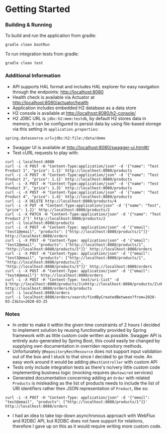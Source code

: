 # Getting Started

### Building & Running
To build and run the application from gradle:

```
gradle clean bootRun
```

To run integration tests from gradle:

```
gradle clean test
```

### Additional Information

* API supports HAL format and includes HAL explorer for easy navigation through the endpoints: [http://localhost:8080](http://localhost:8080)
* Health check is available via Actuator at [http://localhost:8080/actuator/health](http://localhost:8080/actuator/health)
* Application includes embedded H2 database as a data store
* H2 console is available at [http://localhost:8080/h2-console/](http://localhost:8080/h2-console/)
* H2 JDBC URL is `jdbc:h2:mem:testdb`, by default H2 stores data in memory, it can be configured to persist data by using file-based storege via this setting in `application.properties`: 
```
spring.datasource.url=jdbc:h2:file:/data/demo
```
* Swagger UI is available at [http://localhost:8080/swagger-ui.html#/](http://localhost:8080/swagger-ui.html#/)
* Test cURL requests to play with:
```
curl -i localhost:8080
curl -i -X POST -H "Content-Type:application/json" -d '{"name": "Test Product 1", "price": 1.1}' http://localhost:8080/products
curl -i -X POST -H "Content-Type:application/json" -d '{"name": "Test Product 2", "price": 1.1}' http://localhost:8080/products
curl -i -X POST -H "Content-Type:application/json" -d '{"name": "Test Product 3", "price": 1.3}' http://localhost:8080/products
curl -i -X POST -H "Content-Type:application/json" -d '{"name": "Test Product 4", "price": 1.4}' http://localhost:8080/products
curl -i -X DELETE http://localhost:8080/products/4
curl -i -X PUT -H "Content-Type:application/json" -d '{"name": "Test", "price": 1.2}' http://localhost:8080/products/2
curl -i -X PATCH -H "Content-Type:application/json" -d '{"name": "Test Product 2"}' http://localhost:8080/products/2
curl -i localhost:8080/products
curl -i -X POST -H "Content-Type: application/json" -d '{"email": "test1@email", "products": ["http://localhost:8080/products/1"]}' http://localhost:8080/orders
curl -i -X POST -H "Content-Type: application/json" -d '{"email": "test2@email", "products": ["http://localhost:8080/products/1", "http://localhost:8080/products/2"]}' http://localhost:8080/orders
curl -i -X POST -H "Content-Type: application/json" -d '{"email": "test3@email", "products": ["http://localhost:8080/products/1", "http://localhost:8080/products/2", "http://localhost:8080/products/3"]}' http://localhost:8080/orders
curl -i -X POST -H "Content-Type: application/json" -d '{"email": "test4@email"}' http://localhost:8080/orders
curl -i -X POST -H "Content-Type: text/uri-list" -d $'http://localhost:8080/products/1\nhttp://localhost:8080/products/2\nhttp://localhost:8080/products/3' http://localhost:8080/orders/8/products
curl -i localhost:8080/orders
curl -i localhost:8080/orders/search/findByCreatedBetween?from=2020-03-23&to=2020-03-25
```

### Notes

* In order to make it within the given time constraints of 2 hours I decided to implement solution by reusing functionality provided by Spring framework with as little custom code written as possible. Swagger API is entirely auto-generated by Spring Boot, this could easily be changed by supplying own documentation in overriden repository methods.
* Unfortunately `@RepositoryRestResource` does not support input validation out of the box and I stuck to that since I decided to go that route. An easy work around it would be adding `@RestController` with custom API
* Tests only include integration tests as there's no/very little custom code implementing business logic (mocking requires `@Autowired` services)
* Generated documentation concerning adding an `Order` with related `Products` is misleading as the list of products needs to include the list of URI identifiers rather then JSON representation of `Product`, like so: 
```
curl -i -X POST -H "Content-Type: application/json" -d '{"email": "test@email", "products": ["http://localhost:8080/products/1"]}' http://localhost:8080/orders
```
* I had an idea to take top-down asynchronous approach with WebFlux and R2DBC API, but R2DBC does not have support for relations, therefore I gave up on this as it would require writing more custom code.
